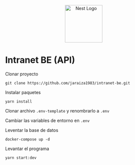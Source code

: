 <p align="center">
  <a href="http://nestjs.com/" target="blank"><img src="https://nestjs.com/img/logo-small.svg" width="120" alt="Nest Logo" /></a>
</p>

# Intranet BE (API)

Clonar proyecto
```
git clone https://github.com/jaraiza1983/intranet-be.git
```

Instalar paquetes
```
yarn install
```

Clonar archivo ```.env-template``` y renombrarlo a ```.env``` 

Cambiar las variables de entorno en ```.env```

Leventar la base de datos
```
docker-compose up -d
```

Levantar el programa 
```
yarn start:dev
```

